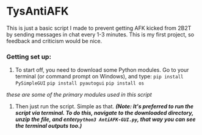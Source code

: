 # TysAntiAFK

This is just a basic script I made to prevent getting AFK kicked from 2B2T by sending messages in chat every 1-3 minutes.
This is my first project, so feedback and criticism would be nice.

### Getting set up:

1. To start off, you need to download some Python modules. Go to your terminal (or command prompt on Windows), and type:
  ```pip install PySimpleGUI```
  ```pip install pyautogui```
  ```pip install os```
 
 *these are some of the primary modules used in this script*
 
1. Then just run the script. Simple as that. ***(Note: It's preferred to run the script via terminal. To do this, navigate to the downloaded directory, unzip the file, and enter```python3 AntiAFK-GUI.py```, that way you can see the terminal outputs too.)***

